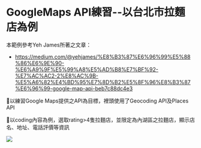 # GoogleMaps API練習--以台北市拉麵店為例

本範例參考Yeh James所著之文章：
- https://medium.com/@yehjames/%E8%B3%87%E6%96%99%E5%88%86%E6%9E%90-%E6%A9%9F%E5%99%A8%E5%AD%B8%E7%BF%92-%E7%AC%AC2-2%E8%AC%9B-%E5%A6%82%E4%BD%95%E7%8D%B2%E5%8F%96%E8%B3%87%E6%96%99-google-map-api-beb7c88dc4e3

以練習Google Maps提供之API為目標，裡頭使用了Geocoding API及Places API

以coding內容為例，選取rating>4隻拉麵店，並限定為內湖區之拉麵店，顯示店名、地址、電話評價等資訊

<img src="https://i.imgur.com/HhO6L41.png">